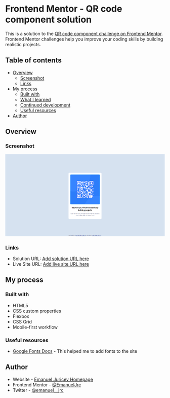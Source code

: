 # Frontend Mentor - QR code component solution

This is a solution to the [QR code component challenge on Frontend Mentor](https://www.frontendmentor.io/challenges/qr-code-component-iux_sIO_H). Frontend Mentor challenges help you improve your coding skills by building realistic projects.

## Table of contents

- [Overview](#overview)
  - [Screenshot](#screenshot)
  - [Links](#links)
- [My process](#my-process)
  - [Built with](#built-with)
  - [What I learned](#what-i-learned)
  - [Continued development](#continued-development)
  - [Useful resources](#useful-resources)
- [Author](#author)

## Overview

### Screenshot

![](./screenshot.png)

### Links

- Solution URL: [Add solution URL here](https://your-solution-url.com)
- Live Site URL: [Add live site URL here](https://your-live-site-url.com)

## My process

### Built with

- HTML5
- CSS custom properties
- Flexbox
- CSS Grid
- Mobile-first workflow

### Useful resources

- [Google Fonts Docs](https://developers.google.com/fonts/docs/getting_started) - This helped me to add fonts to the site

## Author

- Website - [Emanuel Juricev Homepage](https://emanuel-homepage-seven.vercel.app)
- Frontend Mentor - [@EmanuelJrc](https://www.frontendmentor.io/profile/EmanuelJrc)
- Twitter - [@emanuel\_\_jrc](https://www.twitter.com/emanuel__jrc)
